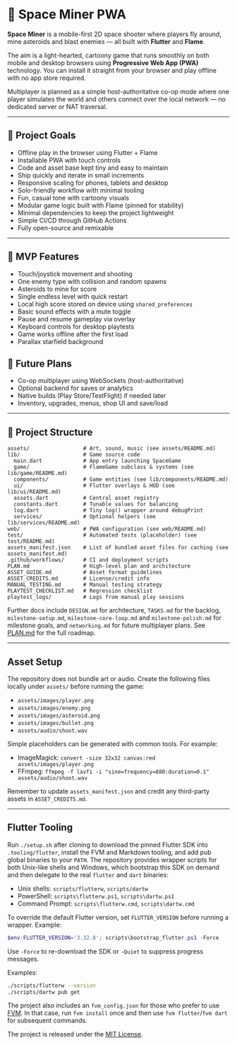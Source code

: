 # 🚀 Space Miner PWA

**Space Miner** is a mobile-first 2D space shooter where players fly around,
mine asteroids and blast enemies — all built with **Flutter** and **Flame**.

The aim is a light-hearted, cartoony game that runs smoothly on both mobile and
desktop browsers using **Progressive Web App (PWA)** technology. You can
install it straight from your browser and play offline with no app store
required.

Multiplayer is planned as a simple host-authoritative co-op mode where one
player simulates the world and others connect over the local network — no
dedicated server or NAT traversal.

---

## 🎯 Project Goals

- Offline play in the browser using Flutter + Flame
- Installable PWA with touch controls
- Code and asset base kept tiny and easy to maintain
- Ship quickly and iterate in small increments
- Responsive scaling for phones, tablets and desktop
- Solo-friendly workflow with minimal tooling
- Fun, casual tone with cartoony visuals
- Modular game logic built with Flame (pinned for stability)
- Minimal dependencies to keep the project lightweight
- Simple CI/CD through GitHub Actions
- Fully open-source and remixable

---

## 🧩 MVP Features

- Touch/joystick movement and shooting
- One enemy type with collision and random spawns
- Asteroids to mine for score
- Single endless level with quick restart
- Local high score stored on device using `shared_preferences`
- Basic sound effects with a mute toggle
- Pause and resume gameplay via overlay
- Keyboard controls for desktop playtests
- Game works offline after the first load
- Parallax starfield background

## 🔮 Future Plans

- Co-op multiplayer using WebSockets (host-authoritative)
- Optional backend for saves or analytics
- Native builds (Play Store/TestFlight) if needed later
- Inventory, upgrades, menus, shop UI and save/load

---

## 📁 Project Structure

```text
assets/                 # Art, sound, music (see assets/README.md)
lib/                    # Game source code
  main.dart             # App entry launching SpaceGame
  game/                 # FlameGame subclass & systems (see lib/game/README.md)
  components/           # Game entities (see lib/components/README.md)
  ui/                   # Flutter overlays & HUD (see lib/ui/README.md)
  assets.dart           # Central asset registry
  constants.dart        # Tunable values for balancing
  log.dart              # Tiny log() wrapper around debugPrint
  services/             # Optional helpers (see lib/services/README.md)
web/                    # PWA configuration (see web/README.md)
test/                   # Automated tests (placeholder) (see test/README.md)
assets_manifest.json    # List of bundled asset files for caching (see assets_manifest.md)
.github/workflows/      # CI and deployment scripts
PLAN.md                 # High-level plan and architecture
ASSET_GUIDE.md          # Asset format guidelines
ASSET_CREDITS.md        # License/credit info
MANUAL_TESTING.md       # Manual testing strategy
PLAYTEST_CHECKLIST.md   # Regression checklist
playtest_logs/          # Logs from manual play sessions
```

Further docs include `DESIGN.md` for architecture, `TASKS.md` for the backlog,
`milestone-setup.md`, `milestone-core-loop.md` and `milestone-polish.md` for
milestone goals, and `networking.md` for future multiplayer plans. See
[PLAN.md](PLAN.md) for the full roadmap.

---

## Asset Setup

The repository does not bundle art or audio. Create the following files locally
under `assets/` before running the game:

- `assets/images/player.png`
- `assets/images/enemy.png`
- `assets/images/asteroid.png`
- `assets/images/bullet.png`
- `assets/audio/shoot.wav`

Simple placeholders can be generated with common tools. For example:

- ImageMagick: `convert -size 32x32 canvas:red assets/images/player.png`
- FFmpeg: `ffmpeg -f lavfi -i "sine=frequency=880:duration=0.1" assets/audio/shoot.wav`

Remember to update `assets_manifest.json` and credit any third-party assets in
`ASSET_CREDITS.md`.

---

## Flutter Tooling

Run `./setup.sh` after cloning to download the pinned Flutter SDK into
`.tooling/flutter`, install the FVM and Markdown tooling, and add pub global
binaries to your `PATH`. The repository provides wrapper scripts for both
Unix-like shells and Windows, which bootstrap this SDK on demand and then
delegate to the real `flutter` and `dart` binaries:

- Unix shells: `scripts/flutterw`, `scripts/dartw`
- PowerShell: `scripts\flutterw.ps1`, `scripts\dartw.ps1`
- Command Prompt: `scripts\flutterw.cmd`, `scripts\dartw.cmd`

To override the default Flutter version, set `FLUTTER_VERSION` before running a
wrapper. Example:

```powershell
$env:FLUTTER_VERSION='3.32.8'; scripts\bootstrap_flutter.ps1 -Force
```

Use `-Force` to re-download the SDK or `-Quiet` to suppress progress messages.

Examples:

```bash
./scripts/flutterw --version
./scripts/dartw pub get
```

The project also includes an `fvm_config.json` for those who prefer to use
[FVM](https://fvm.app/). In that case, run `fvm install` once and then use
`fvm flutter`/`fvm dart` for subsequent commands.

The project is released under the [MIT License](LICENSE).
